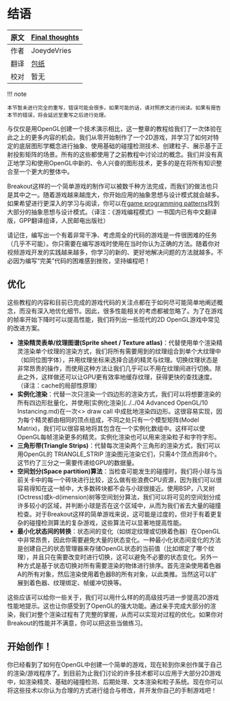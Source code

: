 # 结语

原文    | [Final thoughts](https://learnopengl.com/#!In-Practice/2D-Game/Final-thoughts)
-----   |  ----
作者    | JoeydeVries
翻译    | [包纸](https://github.com/ShirokoSama)
校对    | 暂无

!!! note

	本节暂未进行完全的重写，错误可能会很多。如果可能的话，请对照原文进行阅读。如果有报告本节的错误，将会延迟至重写之后进行处理。

与仅仅是用OpenGL创建一个技术演示相比，这一整章的教程给我们了一次体验在此之上的更多内容的机会。我们从零开始制作了一个2D游戏，并学习了如何对特定的底层图形学概念进行抽象、使用基础的碰撞检测技术、创建粒子、展示基于正射投影矩阵的场景。所有的这些都使用了之前教程中讨论过的概念。我们并没有真正地学习和使用OpenGL中新的、令人兴奋的图形技术，更多的是在将所有知识整合至一个更大的整体中。

Breakout这样的一个简单游戏的制作可以被数千种方法完成，而我们的做法也只是其中之一。随着游戏越来越庞大，你开始应用的抽象思想与设计模式就会越多。如果希望进行更深入的学习与阅读，你可以在[game programming patterns](http://gameprogrammingpatterns.com/)找到大部分的抽象思想与设计模式。（译注：《游戏编程模式》一书国内已有中文翻译版，GPP翻译组译，人民邮电出版社）

请记住，编写出一个有着非常干净、考虑周全的代码的游戏是一件很困难的任务（几乎不可能）。你只需要在编写游戏时使用在当时你认为正确的方法。随着你对视频游戏开发的实践越来越多，你学习的新的、更好地解决问题的方法就越多。不必因为编写“完美”代码的困难感到挫败，坚持编程吧！

## 优化

这些教程的内容和目前已完成的游戏代码的关注点都在于如何尽可能简单地阐述概念，而没有深入地优化细节。因此，很多性能相关的考虑都被忽略了。为了在游戏的帧率开始下降时可以提高性能，我们将列出一些现代的2D OpenGL游戏中常见的改进方案。

- **渲染精灵表单/纹理图谱(Sprite sheet / Texture atlas)**：代替使用单个渲染精灵渲染单个纹理的渲染方式，我们将所有需要用到的纹理组合到单个大纹理中（如同位图字体），并用纹理坐标来选择合适的精灵与纹理。切换纹理状态是非常昂贵的操作，而使用这种方法让我们几乎可以不用在纹理间进行切换。除此之外，这样做还可以让GPU更有效率地缓存纹理，获得更快的查找速度。（译注：cache的局部性原理）
- **实例化渲染**：代替一次只渲染一个四边形的渲染方式，我们可以将想要渲染的所有四边形批量化，并使用[实例化渲染](../../04 Advanced OpenGL/10 Instancing.md)在一次<> draw call 中成批地渲染四边形。这很容易实现，因为每个精灵都由相同的顶点组成，不同之处只有一个模型矩阵(Model Matrix)，我们可以很容易地将其包含在一个实例化数组中。这样可以使OpenGL每帧渲染更多的精灵。实例化渲染也可以用来渲染粒子和字符字形。
- **三角形带(Triangle Strips)**：代替每次渲染两个三角形的渲染方式，我们可以用OpenGL的 TRIANGLE_STRIP 渲染图元渲染它们，只需4个顶点而非6个。这节约了三分之一需要传递给GPU的数据量。
- **空间划分(Space partition)算法**：当检查可能发生的碰撞时，我们将小球与当前关卡中的每一个砖块进行比较，这么做有些浪费CPU资源，因为我们可以很容易得知在这一帧中，大多数砖块都不会与小球很接近。使用BSP，八叉树(Octress)或k-d(imension)树等空间划分算法，我们可以将可见的空间划分成许多较小的区域，并判断小球是否在这个区域中，从而为我们省去大量的碰撞检查。对于Breakout这样的简单游戏来说，这可能是过度的，但对于有着更复杂的碰撞检测算法的复杂游戏，这些算法可以显著地提高性能。
- **最小化状态间的转换**：状态间的变化（如绑定纹理或切换着色器）在OpenGL中非常昂贵，因此你需要避免大量的状态变化。一种最小化状态间变化的方法是创建自己的状态管理器来存储OpenGL状态的当前值（比如绑定了哪个纹理），并且只在需要改变时进行切换，这可以避免不必要的状态变化。另外一种方式是基于状态切换对所有需要渲染的物体进行排序。首先渲染使用着色器A的所有对象，然后渲染使用着色器B的所有对象，以此类推。当然这可以扩展到着色器、纹理绑定、帧缓冲切换等。

这些应该可以给你一些关于，我们可以用什么样的的高级技巧进一步提高2D游戏性能地提示。这也让你感受到了OpenGL的强大功能。通过亲手完成大部分的渲染，我们对整个渲染过程有了完整的掌握，从而可以实现对过程的优化。如果你对Breakout的性能并不满意，你可以把这些当做练习。

## 开始创作！

你已经看到了如何在OpenGL中创建一个简单的游戏，现在轮到你来创作属于自己的渲染/游戏程序了。到目前为止我们讨论的许多技术都可以应用于大部分2D游戏中，如渲染精灵、基础的碰撞检测、后期处理、文本渲染和粒子系统。现在你可以将这些技术以你认为合理的方式进行组合与修改，并开发你自己的手制游戏吧！
